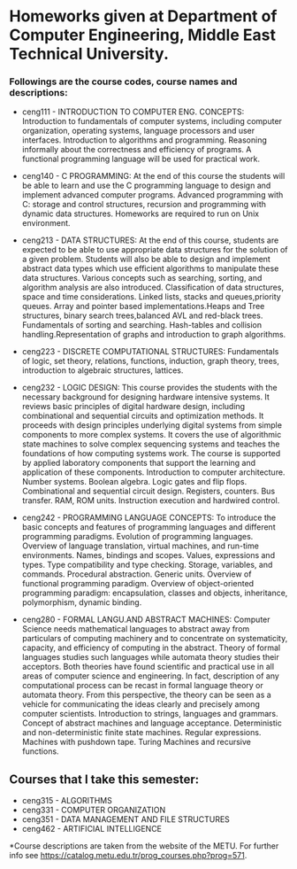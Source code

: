 # Homeworks given at Department of Computer Engineering, Middle East Technical University.

### Followings are the course codes, course names and descriptions:

* ceng111 - INTRODUCTION TO COMPUTER ENG. CONCEPTS:
Introduction to fundamentals of computer systems, including computer organization, operating systems, language processors and user interfaces. Introduction to algorithms and programming. Reasoning informally about the correctness and efficiency of programs. A functional programming language will be used for practical work.
  
* ceng140 - C PROGRAMMING:
At the end of this course the students will be able to learn and use the C programming language to design and implement advanced computer programs. Advanced programming with C: storage and control structures, recursion and programming with dynamic data structures. Homeworks are required to run on Unix environment.
  
* ceng213 - DATA STRUCTURES:
At the end of this course, students are expected to be able to use appropriate data structures for the solution of a given problem. Students will also be able to design and implement abstract data types which use efficient algorithms to manipulate these data structures. Various concepts such as searching, sorting, and algorithm analysis are also introduced. Classification of data structures, space and time considerations. Linked lists, stacks and queues,priority queues. Array and pointer based implementations.Heaps and Tree structures, binary search trees,balanced AVL and red-black trees. Fundamentals of sorting and searching. Hash-tables and collision handling.Representation of graphs and introduction to graph algorithms.
  
* ceng223 - DISCRETE COMPUTATIONAL STRUCTURES:
Fundamentals of logic, set theory, relations, functions, induction, graph theory, trees, introduction to algebraic structures, lattices.

* ceng232 - LOGIC DESIGN:
This course provides the students with the necessary background for designing hardware intensive systems. It reviews basic principles of digital hardware design, including combinational and sequential circuits and optimization methods. It proceeds with design principles underlying digital systems from simple components to more complex systems. It covers the use of algorithmic state machines to solve complex sequencing systems and teaches the foundations of how computing systems work. The course is supported by applied laboratory components that support the learning and application of these components. Introduction to computer architecture. Number systems. Boolean algebra. Logic gates and flip flops. Combinational and sequential circuit design. Registers, counters. Bus transfer. RAM, ROM units. Instruction execution and hardwired control.

* ceng242 - PROGRAMMING LANGUAGE CONCEPTS:
To introduce the basic concepts and features of programming languages and different programming paradigms. Evolution of programming languages. Overview of language translation, virtual machines, and run-time environments. Names, bindings and scopes. Values, expressions and types. Type compatibility and type checking. Storage, variables, and commands. Procedural abstraction. Generic units. Overview of functional programming paradigm. Overview of object-oriented programming paradigm: encapsulation, classes and objects, inheritance, polymorphism, dynamic binding.

* ceng280 - FORMAL LANGU.AND ABSTRACT MACHINES:
Computer Science needs mathematical languages to abstract away from particulars of computing machinery and to concentrate on systematicity, capacity, and efficiency of computing in the abstract. Theory of formal languages studies such languages while automata theory studies their acceptors. Both theories have found scientific and practical use in all areas of computer science and engineering. In fact, description of any computational process can be recast in formal language theory or automata theory. From this perspective, the theory can be seen as a vehicle for communicating the ideas clearly and precisely among computer scientists. Introduction to strings, languages and grammars. Concept of abstract machines and language acceptance. Deterministic and non-deterministic finite state machines. Regular expressions. Machines with pushdown tape. Turing Machines and recursive functions.

## Courses that I take this semester:

* ceng315 - ALGORITHMS
* ceng331 - COMPUTER ORGANIZATION
* ceng351 - DATA MANAGEMENT AND FILE STRUCTURES
* ceng462 - ARTIFICIAL INTELLIGENCE

*Course descriptions are taken from the website of the METU. For further info see https://catalog.metu.edu.tr/prog_courses.php?prog=571.
